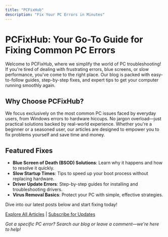 ```yaml
---
title: "PCFixHub"
description: "Fix Your PC Errors in Minutes"
---
```


# PCFixHub: Your Go-To Guide for Fixing Common PC Errors

Welcome to PCFixHub, where we simplify the world of PC troubleshooting! If you're tired of dealing with frustrating errors, blue screens, or slow performance, you've come to the right place. Our blog is packed with easy-to-follow guides, step-by-step fixes, and expert tips to get your computer running smoothly again.

## Why Choose PCFixHub?
We focus exclusively on the most common PC issues faced by everyday users, from Windows errors to hardware hiccups. No jargon overload—just practical solutions backed by real-world experience. Whether you're a beginner or a seasoned user, our articles are designed to empower you to fix problems yourself and save time and money.

## Featured Fixes
- **Blue Screen of Death (BSOD) Solutions**: Learn why it happens and how to resolve it quickly.
- **Slow Startup Times**: Tips to speed up your boot process without replacing hardware.
- **Driver Update Errors**: Step-by-step guides for installing and troubleshooting drivers.
- **Virus Removal Basics**: Protect your PC with simple, effective strategies.

Dive into our latest posts below and start fixing today!

[Explore All Articles](./articles) | [Subscribe for Updates](./subscribe)

*Got a specific PC error? Search our blog or leave a comment—we're here to help!*